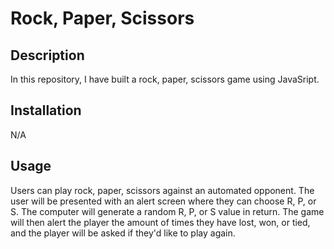 # Rock, Paper, Scissors

## Description

In this repository, I have built a rock, paper, scissors game using JavaSript.

## Installation
N/A

## Usage
Users can play rock, paper, scissors against an automated opponent. The user will be presented with an alert screen where they can choose R, P, or S. The computer will generate a random R, P, or S value in return. The game will then alert the player the amount of times they have lost, won, or tied, and the player will be asked if they'd like to play again.